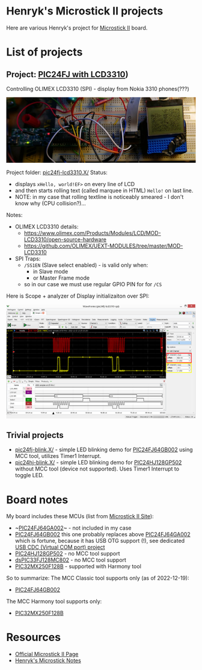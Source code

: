# Henryk's Microstick II projects

Here are various Henryk's project for [Microstick II][Microstick II] 
board.

# List of projects

## Project: [PIC24FJ with LCD3310](pic24fj-lcd3310.X/))

Controlling OLIMEX LCD3310 (SPI) - display from Nokia 3310 phones(???)

![PIC24FJ with Olimex LCD 3310](https://raw.githubusercontent.com/hpaluch/microstick2-projects/br-pic24fj-olimex-lcd3310/pic24fj-lcd3310.X/assets/pic24fj-lcd3310-image.jpg)

Project folder: [pic24fj-lcd3310.X/](pic24fj-lcd3310.X/)
Status:
- displays `xHello, world!EF>` on every line of LCD
- and then starts rolling text (called marquee in HTML) `Hello!` on last line.
- NOTE: in my case that rolling textline is noticeably smeared - I don't know why (CPU collision?)...

Notes:
- OLIMEX LCD3310 details:
  - https://www.olimex.com/Products/Modules/LCD/MOD-LCD3310/open-source-hardware
  - https://github.com/OLIMEX/UEXT-MODULES/tree/master/MOD-LCD3310
- SPI Traps:
  - `/SS1EN` (Slave select enabled) - is valid only when:
    - in Slave mode
    - or Master Frame mode
  - so in our case we must use regular GPIO PIN for for `/CS`

Here is Scope + analyzer of Display initializaiton over SPI:

![PIC24FJ LCD3310 SPI Init](https://raw.githubusercontent.com/hpaluch/microstick2-projects/br-pic24fj-olimex-lcd3310/pic24fj-lcd3310.X/assets/ad2-lcd3310-init.png)

## Trivial projects

* [pic24fj-blink.X/](pic24fj-blink.X/) - simple LED blinking demo
  for [PIC24FJ64GB002][PIC24FJ64GB002]  using MCC tool, utilizes
  Timer1 Interrupt.
* [pic24hj-blink.X/](pic24hj-blink.X/) - simple LED blinking demo
  for [PIC24HJ128GP502][PIC24HJ128GP502] without MCC tool (device not supported). 
  Uses Timer1 Interrupt to toggle LED.

# Board notes

My board includes these MCUs (list from [Microstick II Site][Microstick II]):

* ~[PIC24FJ64GA002][PIC24FJ64GA002]~ - not included in my case
* [PIC24FJ64GB002][PIC24FJ64GB002] this
  one probably replaces above [PIC24FJ64GA002][PIC24FJ64GA002]
  which is fortune, because it has USB OTG support (!),
  see dedicated [USB CDC (Virtual COM port) project](https://github.com/hpaluch/pic24fj-usb-cdc-mcc.X)
* [PIC24HJ128GP502][PIC24HJ128GP502] - no MCC tool support
* [dsPIC33FJ128MC802][dsPIC33FJ128MC802] - no MCC tool support
* [PIC32MX250F128B][PIC32MX250F128B] - supported with Harmony tool

So to summarize:
The MCC Classic tool supports only (as of 2022-12-19):
* [PIC24FJ64GB002][PIC24FJ64GB002]

The MCC Harmony tool supports only:
* [PIC32MX250F128B][PIC32MX250F128B]

# Resources

* [Official Microstick II Page][Microstick II]
* [Henryk's Microstick Notes](https://github.com/hpaluch/hpaluch.github.io/wiki/Microstick-II-board-notes)

[Microstick II]: https://www.microchip.com/DevelopmentTools/ProductDetails/dm330013-2
[Microstick_demo_v2013_06_26]: https://ww1.microchip.com/downloads/aemDocuments/documents/OTH/ProductDocuments/CodeExamples/microstick_demo_v2013_06_26.zip
[PIC24FJ64GA002]: https://www.microchip.com/en-us/product/PIC24FJ64GA002
[PIC24FJ64GB002]: https://www.microchip.com/en-us/product/PIC24FJ64GB002
[PIC24HJ128GP502]: https://www.microchip.com/en-us/product/PIC24HJ128GP502
[dsPIC33FJ128MC802]: https://www.microchip.com/en-us/product/dsPIC33FJ128MC802
[PIC32MX250F128B]: https://www.microchip.com/en-us/product/PIC32MX250F128B
